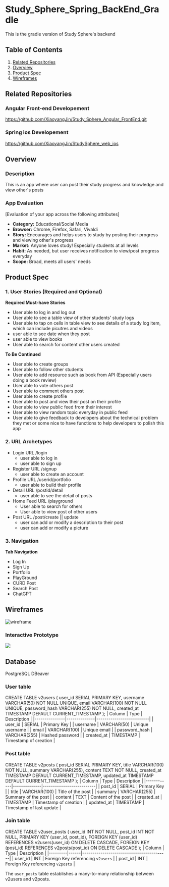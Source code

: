 # Study_Sphere_Spring_BackEnd_Gradle
This is the gradle version of Study Sphere's backend

## Table of Contents
1. [Related Repositories](#Related-Repositories)
2. [Overview](#Overview)
3. [Product Spec](#Product-Spec)
4. [Wireframes](#Wireframes)

## Related Repositories
### Angular Front-end Developement
https://github.com/XiaoyangJin/Study_Sphere_Angular_FrontEnd.git
### Spring ios Developement
https://github.com/XiaoyangJin/StudySphere_web_ios

## Overview
### Description
This is an app where user can post their study progress and knowledge and view other's posts


### App Evaluation
[Evaluation of your app across the following attributes]
- **Category:** Educational/Social Media
- **Browser:** Chrome, Firefox, Safari, Vivaldi
- **Story:** Encourages and helps users to study by posting their progress and viewing other's progress
- **Market:** Anyone loves study! Especially students at all levels
- **Habit:** As needed, but user receives notification to view/post progress everyday
- **Scope:** Broad, meets all users' needs

## Product Spec

### 1. User Stories (Required and Optional)

**Required Must-have Stories**
* User able to log in and log out
* User able to see a table view of other students' study logs
* User able to tap on cells in table view to see details of a study log item, which can include picutres and videos
* user able to see date when they post
* user able to view books 
* User able to search for content other users created 

**To Be Continued**

* User able to create groups
* User able to follow other students
* User able to add resource such as book from API (Especially users doing a book review)
* User able to vote others post
* User able to comment others post
* User able to create profile
* User able to post and view their post on their profile
* User able to view public feed from their interest
* User able to view random topic everyday in public feed
* User able to give feedback to developers about the technical problem they met or some nice to have functions to help developers to polish this app


### 2. URL Archetypes

* Login URL /login
   * user able to log in
   * user able to sign up
* Register URL /signup
   * user able to create an account
* Profile URL /userid/portfolio
    * user able to build their profile
* Detail URL /postid/detail
    * user able to see the detail of posts
* Home Feed URL /playground
   * User able to search for others
   * User able to view post of other users
* Post URL /post/create || update
    * user can add or modify a description to their post
    * user can add or modify a picture 

### 3. Navigation

**Tab Navigation**

* Log In
* Sign Up
* Portfolio
* PlayGround
* CURD Post
* Search Post
* ChatGPT


## Wireframes

![wireframe](https://i.imgur.com/B0r0E05.png)

### Interactive Prototype

<a href="https://www.loom.com/share/ff18511590cb49dba6d4e7867ad7a67b">
    <img style="max-width:300px;" src="https://cdn.loom.com/sessions/thumbnails/ff18511590cb49dba6d4e7867ad7a67b-with-play.gif">
  </a>

## Database
PostgreSQL DBeaver
### User table
CREATE TABLE v2users (
    user_id SERIAL PRIMARY KEY,
    username VARCHAR(50) NOT NULL UNIQUE,
    email VARCHAR(100) NOT NULL UNIQUE,
    password_hash VARCHAR(255) NOT NULL,
    created_at TIMESTAMP DEFAULT CURRENT_TIMESTAMP
);
| Column        | Type         | Description              |
|---------------|--------------|--------------------------|
| user_id       | SERIAL       | Primary Key              |
| username      | VARCHAR(50)  | Unique username          |
| email         | VARCHAR(100) | Unique email             |
| password_hash | VARCHAR(255) | Hashed password          |
| created_at    | TIMESTAMP    | Timestamp of creation    |


### Post table
CREATE TABLE v2posts (
    post_id SERIAL PRIMARY KEY,
    title VARCHAR(100) NOT NULL,
    summary VARCHAR(255),
    content TEXT NOT NULL,
    created_at TIMESTAMP DEFAULT CURRENT_TIMESTAMP,
    updated_at TIMESTAMP DEFAULT CURRENT_TIMESTAMP
);
| Column     | Type         | Description              |
|------------|--------------|--------------------------|
| post_id    | SERIAL       | Primary Key              |
| title      | VARCHAR(100) | Title of the post        |
| summary    | VARCHAR(255) | Summary of the post      |
| content    | TEXT         | Content of the post      |
| created_at | TIMESTAMP    | Timestamp of creation    |
| updated_at | TIMESTAMP    | Timestamp of last update |

### Join table
CREATE TABLE v2user_posts (
    user_id INT NOT NULL,
    post_id INT NOT NULL,
    PRIMARY KEY (user_id, post_id),
    FOREIGN KEY (user_id) REFERENCES v2users(user_id) ON DELETE CASCADE,
    FOREIGN KEY (post_id) REFERENCES v2posts(post_id) ON DELETE CASCADE
);
| Column  | Type | Description                              |
|---------|------|------------------------------------------|
| user_id | INT  | Foreign Key referencing `v2users`        |
| post_id | INT  | Foreign Key referencing `v2posts`        |

The `user_posts` table establishes a many-to-many relationship between v2users and v2posts.
